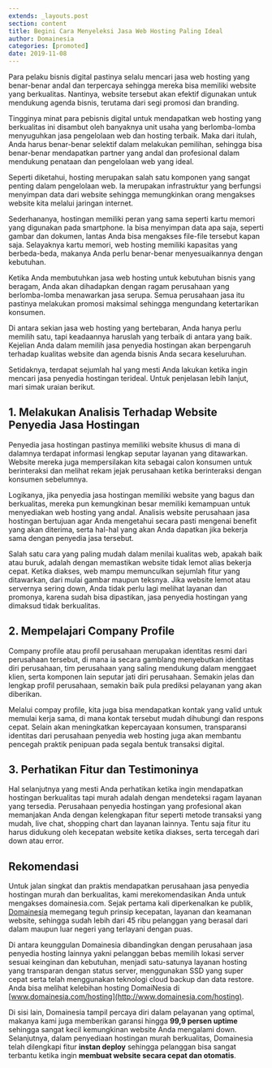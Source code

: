 ```yaml
---
extends: _layouts.post
section: content
title: Begini Cara Menyeleksi Jasa Web Hosting Paling Ideal
author: Domainesia
categories: [promoted]
date: 2019-11-08
---
```


Para pelaku bisnis digital pastinya selalu mencari jasa web hosting yang benar-benar andal dan terpercaya sehingga mereka bisa memiliki website yang berkualitas. Nantinya, website tersebut akan efektif digunakan untuk mendukung agenda bisnis, terutama dari segi promosi dan branding.

Tingginya minat para pebisnis digital untuk mendapatkan web hosting yang berkualitas ini disambut oleh banyaknya unit usaha yang berlomba-lomba menyuguhkan jasa pengelolaan web dan hosting terbaik. Maka dari itulah, Anda harus benar-benar selektif dalam melakukan pemilihan, sehingga bisa benar-benar mendapatkan partner yang andal dan profesional dalam mendukung penataan dan pengelolaan web yang ideal. 

Seperti diketahui, hosting merupakan salah satu komponen yang sangat penting dalam pengelolaan web. Ia merupakan infrastruktur yang berfungsi menyimpan data dari website sehingga memungkinkan orang mengakses website kita melalui jaringan internet.

Sederhananya, hostingan memiliki peran yang sama seperti kartu memori yang digunakan pada smartphone. Ia bisa menyimpan data apa saja, seperti gambar dan dokumen, lantas Anda bisa mengakses file-file tersebut kapan saja. Selayaknya kartu memori, web hosting memiliki kapasitas yang berbeda-beda, makanya Anda perlu benar-benar menyesuaikannya dengan kebutuhan.

Ketika Anda membutuhkan jasa web hosting untuk kebutuhan bisnis yang beragam, Anda akan dihadapkan dengan ragam perusahaan yang berlomba-lomba menawarkan jasa serupa. Semua perusahaan jasa itu pastinya melakukan promosi maksimal sehingga mengundang ketertarikan konsumen.

Di antara sekian jasa web hosting yang bertebaran, Anda hanya perlu memilih satu, tapi keadaannya haruslah yang terbaik di antara yang baik. Kejelian Anda dalam memilih jasa penyedia hostingan akan berpengaruh terhadap kualitas website dan agenda bisnis Anda secara keseluruhan.

Setidaknya, terdapat sejumlah hal yang mesti Anda lakukan ketika ingin mencari jasa penyedia hostingan terideal. Untuk penjelasan lebih lanjut, mari simak uraian berikut.

## 1. Melakukan Analisis Terhadap Website Penyedia Jasa Hostingan

Penyedia jasa hostingan pastinya memiliki website khusus di mana di dalamnya terdapat informasi lengkap seputar layanan yang ditawarkan. Website mereka juga mempersilakan kita sebagai calon konsumen untuk berinteraksi dan melihat rekam jejak perusahaan ketika berinteraksi dengan konsumen sebelumnya.

Logikanya, jika penyedia jasa hostingan memiliki website yang bagus dan berkualitas, mereka pun kemungkinan besar memiliki kemampuan untuk menyediakan web hosting yang andal. Analisis website perusahaan jasa hostingan bertujuan agar Anda mengetahui secara pasti mengenai benefit yang akan diterima, serta hal-hal yang akan Anda dapatkan jika bekerja sama dengan penyedia jasa tersebut.

Salah satu cara yang paling mudah dalam menilai kualitas web, apakah baik atau buruk, adalah dengan memastikan website tidak lemot alias bekerja cepat. Ketika diakses, web mampu memunculkan sejumlah fitur yang ditawarkan, dari mulai gambar maupun teksnya. Jika website lemot atau servernya sering down, Anda tidak perlu lagi melihat layanan dan promonya, karena sudah bisa dipastikan, jasa penyedia hostingan yang dimaksud tidak berkualitas.

## 2. Mempelajari Company Profile

Company profile atau profil perusahaan merupakan identitas resmi dari perusahaan tersebut, di mana ia secara gamblang menyebutkan identitas diri perusahaan, tim perusahaan yang saling mendukung dalam menggaet klien, serta komponen lain seputar jati diri perusahaan. Semakin jelas dan lengkap profil perusahaan, semakin baik pula prediksi pelayanan yang akan diberikan.

Melalui compay profile, kita juga bisa mendapatkan kontak yang valid untuk memulai kerja sama, di mana kontak tersebut mudah dihubungi dan respons cepat. Selain akan meningkatkan kepercayaan konsumen, transparansi identitas dari perusahaan penyedia web hosting juga akan membantu pencegah praktik penipuan pada segala bentuk transaksi digital.

## 3. Perhatikan Fitur dan Testimoninya

Hal selanjutnya yang mesti Anda perhatikan ketika ingin mendapatkan hostingan berkualitas tapi murah adalah dengan mendeteksi ragam layanan yang tersedia. Perusahaan penyedia hostingan yang profesional akan memanjakan Anda dengan kelengkapan fitur seperti metode transaksi yang mudah, live chat, shopping chart dan layanan lainnya. Tentu saja fitur itu harus didukung oleh kecepatan website ketika diakses, serta tercegah dari down atau error.

## Rekomendasi

Untuk jalan singkat dan praktis mendapatkan perusahaan jasa penyedia hostingan murah dan berkualitas, kami merekomendasikan Anda untuk mengakses domainesia.com. Sejak pertama kali diperkenalkan ke publik,[ Domainesia](http://www.domainesia.com/) memegang teguh prinsip kecepatan, layanan dan keamanan website, sehingga sudah lebih dari 45 ribu pelanggan yang berasal dari dalam maupun luar negeri yang terlayani dengan puas.

Di antara keunggulan Domainesia dibandingkan dengan perusahaan jasa penyedia hosting lainnya yakni pelanggan bebas memilih lokasi server sesuai keinginan dan kebutuhan, menjadi satu-satunya layanan hosting yang transparan dengan status server, menggunakan SSD yang super cepat serta telah menggunakan teknologi cloud backup dan data restore. Anda bisa melihat kelebihan hosting DomaiNesia di [www.domainesia.com/hosting](http://www.domainesia.com/hosting).

Di sisi lain, Domainesia tampil percaya diri dalam pelayanan yang optimal, makanya kami juga memberikan garansi hingga **99,9 persen uptime** sehingga sangat kecil kemungkinan website Anda mengalami down. Selanjutnya, dalam penyediaan hostingan murah berkualitas, Domainesia telah dilengkapi fitur **instan deploy** sehingga pelanggan bisa sangat terbantu ketika ingin **membuat website secara cepat dan otomatis**. 